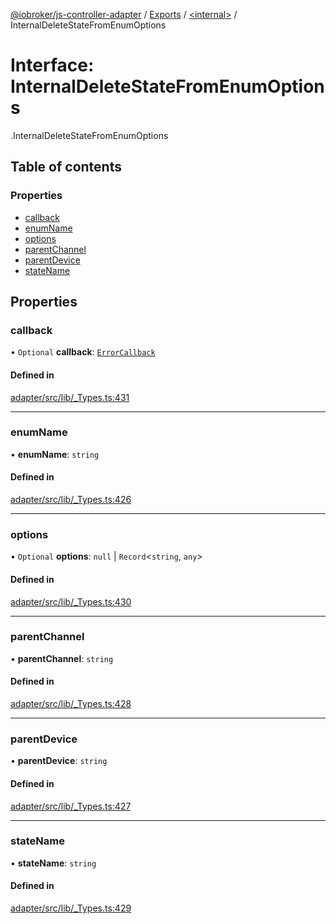 [@iobroker/js-controller-adapter](../README.md) / [Exports](../modules.md) / [<internal\>](../modules/internal_.md) / InternalDeleteStateFromEnumOptions

# Interface: InternalDeleteStateFromEnumOptions

[<internal>](../modules/internal_.md).InternalDeleteStateFromEnumOptions

## Table of contents

### Properties

- [callback](internal_.InternalDeleteStateFromEnumOptions.md#callback)
- [enumName](internal_.InternalDeleteStateFromEnumOptions.md#enumname)
- [options](internal_.InternalDeleteStateFromEnumOptions.md#options)
- [parentChannel](internal_.InternalDeleteStateFromEnumOptions.md#parentchannel)
- [parentDevice](internal_.InternalDeleteStateFromEnumOptions.md#parentdevice)
- [stateName](internal_.InternalDeleteStateFromEnumOptions.md#statename)

## Properties

### callback

• `Optional` **callback**: [`ErrorCallback`](../modules/internal_.md#errorcallback)

#### Defined in

[adapter/src/lib/_Types.ts:431](https://github.com/ioBroker/ioBroker.js-controller/blob/3160f6ba/packages/adapter/src/lib/_Types.ts#L431)

___

### enumName

• **enumName**: `string`

#### Defined in

[adapter/src/lib/_Types.ts:426](https://github.com/ioBroker/ioBroker.js-controller/blob/3160f6ba/packages/adapter/src/lib/_Types.ts#L426)

___

### options

• `Optional` **options**: ``null`` \| `Record`<`string`, `any`\>

#### Defined in

[adapter/src/lib/_Types.ts:430](https://github.com/ioBroker/ioBroker.js-controller/blob/3160f6ba/packages/adapter/src/lib/_Types.ts#L430)

___

### parentChannel

• **parentChannel**: `string`

#### Defined in

[adapter/src/lib/_Types.ts:428](https://github.com/ioBroker/ioBroker.js-controller/blob/3160f6ba/packages/adapter/src/lib/_Types.ts#L428)

___

### parentDevice

• **parentDevice**: `string`

#### Defined in

[adapter/src/lib/_Types.ts:427](https://github.com/ioBroker/ioBroker.js-controller/blob/3160f6ba/packages/adapter/src/lib/_Types.ts#L427)

___

### stateName

• **stateName**: `string`

#### Defined in

[adapter/src/lib/_Types.ts:429](https://github.com/ioBroker/ioBroker.js-controller/blob/3160f6ba/packages/adapter/src/lib/_Types.ts#L429)

